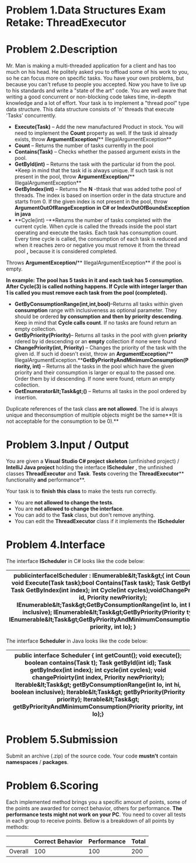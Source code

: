

# Problem 1.Data Structures Exam Retake: ThreadExecutor

# Problem 2.Description

Mr. Man is making a multi-threaded application for a client and has too much on his head. He politely asked you to offload some of his work to you, so he can focus more on specific tasks.  You have your own problems, but because you can&#39;t refuse to people you accepted. Now you have to live up to his standards and write a &quot;state of the art&quot; code. You are well aware that writing a good concurrent or non-blocking code takes time, in-depth knowledge and a lot of effort. Your task is to implement a &quot;thread pool&quot; type data structure. This data structure consists of &#39;n&#39; threads that execute &#39;Tasks&#39; concurrently.

- **Execute(Task)** – Add the new manufactured Product in stock. You will need to implement the **Count** property as well. If the task id already exists, throw **ArgumentException/**** IllegalArgumentException**
- **Count** – Returns the number of tasks currently in the pool
- **Contains(Task)** – Checks whether the passed argument exists in the pool.
- **GetById(int)** – Returns the task with the particular id from the pool. \*Keep in mind that the task id is always unique. If such task is not present in the pool, throw **ArgumentException/**** IllegalArgumentException**
- **GetByIndex(int)** – Returns the **N** -thtask that was added tothe pool of threads. The index is based on insertion order in the data structure and starts from 0. If the given index is not present in the pool, throw **ArgumentOutOfRangeException**  **in C# or IndexOutOfBoundsException in java**
- **Cycle(int) –**Returns the number of tasks completed with the current cycle. When cycle is called the threads inside the pool start operating and execute the tasks. Each task has consumption count. Every time cycle is called, the consumption of each task is reduced and when it reaches zero or negative you must remove it from the thread pool **,** because it is considered completed.

Throws **ArgumentException/**** IllegalArgumentException** if the pool is empty.

**In example:** **The pool has 5 tasks in it and each task has 5 consumption. After Cycle(3) is called nothing happens. If Cycle with integer larger than 1 is called you must remove each task from the pool (completed).**

- **GetByConsumptionRange(int,int,bool)**–Returns all tasks within given **consumption** range with inclusiveness as optional parameter. They should be ordered **by consumption and then by priority descending**. Keep in mind that **Cycle calls count**. If no tasks are found return an empty collection.
- **GetByPriority(Priority)**– Returns all tasks in the pool with given **priority** rdered by id descending or an **empty** collection if none were found
- **ChangePriority(int, Priority)** – Changes the priority of the task with the given id. If such id doesn&#39;t exist, throw an **ArgumentException/**** IllegalArgumentException.****GetByPriorityAndMinimumConsumption(Priority, int)** – Returns all the tasks in the pool which have the given priority and their consumption is larger or equal to the passed one. Order them by id descending. If none were found, return an empty collection.
- **GetEnumerator\&lt;Task\&gt;()** – Returns all tasks in the pool ordered by insertion.

Duplicate references of the task class **are not allowed**. The id is always unique and theconsumption of multiple objects might be the same**(It is not acceptable for the consumption to be 0).**

# Problem 3.Input / Output

You are given a **Visual Studio C# project skeleton** (unfinished project) / **IntelliJ Java project** holding the interface **IScheduler** , the unfinished classes **ThreadExecutor** and **Task**. **Tests** covering the **ThreadExecutor**** functionality **and** performance**.

Your task is to **finish this class** to make the tests run correctly.

- You are **not allowed to change the tests**.
- You are **not allowed to change the interface**.
- You can add to the **Task** class, but don&#39;t remove anything.
- You can edit the **ThreadExecutor** class if it implements the **IScheduler**

# Problem 4.Interface

The interface **IScheduler** in C# looks like the code below:

| publicinterfaceIScheduler : IEnumerable\&lt;Task\&gt;{ int Count { get; } void Execute(Task task);bool Contains(Task task);     Task GetById(int id);    Task GetByIndex(int index); int Cycle(int cycles);voidChangePriority(int id, Priority newPriority);     IEnumerable\&lt;Task\&gt;GetByConsumptionRange(int lo, int hi, bool inclusive);    IEnumerable\&lt;Task\&gt;GetByPriority(Priority type);    IEnumerable\&lt;Task\&gt;GetByPriorityAndMinimumConsumption(Priority priority, int lo); }  |
| --- |

The interface **Scheduler** in Java looks like the code below:

| public interface Scheduler {    int getCount();    void execute();    boolean contains(Task t);    Task getById(int id);    Task getByIndex(int index);    int cycle(int cycles);    void changePrioirty(int index, Priority newPriority);    Iterable\&lt;Task\&gt; getByConsumptionRange(int lo, int hi, boolean inclusive);    Iterable\&lt;Task\&gt; getByPriority(Priority priority);    Iterable\&lt;Task\&gt; getByPriorityAndMinimumConsumption(Priority priority, int lo);} |
| --- |

# Problem 5.Submission

Submit an archive (.zip) of the source code. Your code **mustn&#39;t** contain **namespaces** / **packages**.

# Problem 6.Scoring

Each implemented method brings you a specific amount of points, some of the points are awarded for correct behavior, others for performance. **The performance tests might not work on your PC**. You need to cover all tests in each group to receive points. Bellow is a breakdown of all points by methods:

|   | Correct Behavior | Performance | Total |
| --- | --- | --- | --- |
| Overall | 100 | 100 | 200 |

